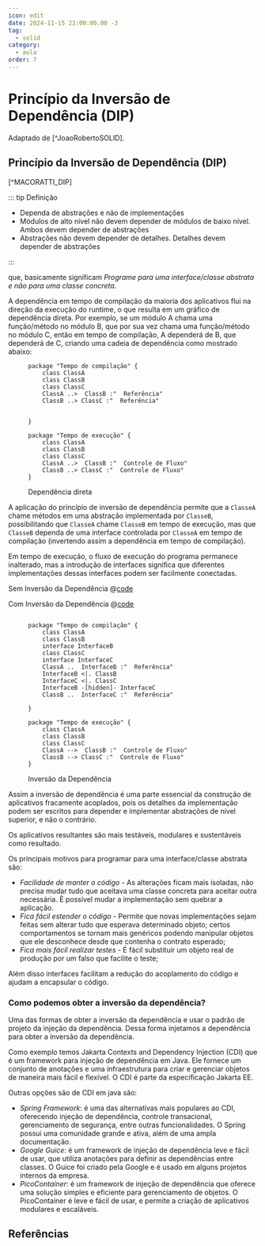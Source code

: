 ```yaml
---
icon: edit
date: 2024-11-15 22:00:00.00 -3
tag:
  - solid
category:
  - aula
order: 7
---
```


# Princípio da Inversão de Dependência (DIP)

Adaptado de [^JoaoRobertoSOLID].

<!-- @include: ../../includes/SOLID.md -->


## Princípio da Inversão de Dependência (DIP)

[^MACORATTI_DIP]

::: tip Definição

- Dependa de abstrações e não de implementações
- Módulos de alto nível não devem depender de módulos de baixo nível. Ambos devem depender de abstrações
- Abstrações não devem depender de detalhes. Detalhes devem depender de abstrações

:::

que, basicamente significam *Programe para uma interface/classe abstrata e não para uma classe concreta*.

<!-- 
//TODO Dependa da instancia e não da classe
-->




A dependência em tempo de compilação da maioria dos aplicativos flui na direção da execução do runtime, o que resulta em um gráfico de dependência direta. Por exemplo, se um módulo A chama uma função/método no módulo B, que por sua vez chama uma função/método no módulo C, então em tempo de compilação, A dependerá de B, que dependerá de C, criando uma cadeia de dependência como mostrado abaixo:

<figure>

```plantuml
package "Tempo de compilação" {
    class ClassA
    class ClassB 
    class ClassC 
    ClassA ..>  ClassB :"  Referência"   
    ClassB ..> ClassC :"  Referência"    
    

}

package "Tempo de execução" {
    class ClassA 
    class ClassB 
    class ClassC 
    ClassA ..>  ClassB :"  Controle de Fluxo"   
    ClassB ..> ClassC :"  Controle de Fluxo" 
}

```

<figcaption>Dependência direta</figcaption>
</figure>

A aplicação do princípio de inversão de dependência permite que a `ClasseA` chame métodos em uma abstração implementada por `ClasseB`, possibilitando que `ClasseA` chame `ClasseB` em tempo de execução, mas que `ClasseB` dependa de uma interface controlada por `ClasseA` em tempo de compilação (invertendo assim a dependência em tempo de compilação).

Em tempo de execução, o fluxo de execução do programa permanece inalterado, mas a introdução de interfaces significa que diferentes implementações dessas interfaces podem ser facilmente conectadas.

Sem Inversão da Dependência
@[code](../code/solid/ServicoV1.java)

Com Inversão da Dependência
@[code](../code/solid/ServicoV2.java)

<figure>

```plantuml

package "Tempo de compilação" {
    class ClassA
    class ClassB 
    interface InterfaceB
    class ClassC 
    interface InterfaceC
    ClassA ..  InterfaceB :"  Referência"   
    InterfaceB <|. ClassB
    InterfaceC <|. ClassC
    InterfaceB -[hidden]- InterfaceC
    ClassB ..  InterfaceC :"  Referência"   

}

package "Tempo de execução" {
    class ClassA 
    class ClassB 
    class ClassC 
    ClassA -->  ClassB :"  Controle de Fluxo"   
    ClassB --> ClassC :"  Controle de Fluxo" 
}
```

<figcaption>Inversão da Dependência</figcaption>
</figure>


Assim a inversão de dependência é uma parte essencial da construção de aplicativos fracamente acoplados, pois os detalhes da implementação podem ser escritos para depender e implementar abstrações de nível superior, e não o contrário.

Os aplicativos resultantes são mais testáveis, modulares e sustentáveis como resultado.

Os principais motivos para programar para uma interface/classe abstrata são:

- *Facilidade de manter o código*  - As alterações ficam mais isoladas, não precisa mudar tudo que aceitava uma classe concreta para aceitar outra necessária. È possível mudar a implementação sem quebrar a aplicação.
- *Fica fácil estender o código* - Permite que novas implementações sejam feitas sem alterar tudo que esperava determinado objeto; certos comportamentos se tornam mais genéricos podendo manipular objetos que ele desconhece desde que contenha o contrato esperado;
- *Fica mais fácil realizar testes* - É fácil substituir um objeto real de produção por um falso que facilite o teste;

Além disso interfaces facilitam a redução do acoplamento do código e ajudam a encapsular o código.


### Como podemos obter a inversão da dependência?

Uma das formas de obter a inversão da dependência e usar o padrão de projeto da injeção da dependência. Dessa forma injetamos a dependência para obter a inversão da dependência.

Como exemplo temos Jakarta Contexts and Dependency Injection (CDI) que é um framework para injeção de dependência em Java. Ele fornece um conjunto de anotações e uma infraestrutura para criar e gerenciar objetos de maneira mais fácil e flexível. O CDI é parte da especificação Jakarta EE.

Outras opções são de CDI em java são:

- *Spring Framework*: é uma das alternativas mais populares ao CDI, oferecendo injeção de dependência, controle transacional, gerenciamento de segurança, entre outras funcionalidades. O Spring possui uma comunidade grande e ativa, além de uma ampla documentação.
- *Google Guice*: é um framework de injeção de dependência leve e fácil de usar, que utiliza anotações para definir as dependências entre classes. O Guice foi criado pela Google e é usado em alguns projetos internos da empresa.
- *PicoContainer*: é um framework de injeção de dependência que oferece uma solução simples e eficiente para gerenciamento de objetos. O PicoContainer é leve e fácil de usar, e permite a criação de aplicativos modulares e escaláveis.

## Referências

<!-- @include: ../../includes/bib.md -->